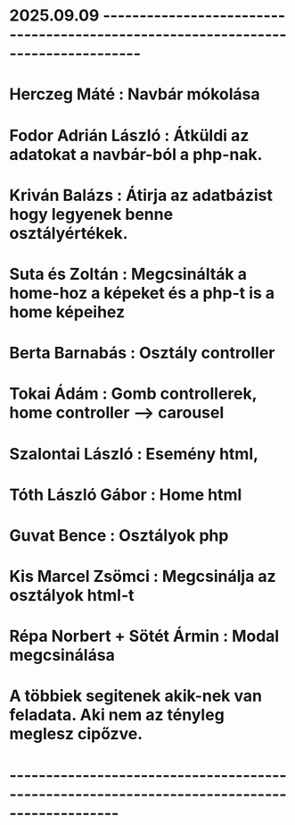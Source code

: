 # 2025.09.09 ---------------------------------------------------------------------------------
# Herczeg Máté : Navbár mókolása
# Fodor Adrián László : Átküldi az adatokat a navbár-ból a php-nak.
# Kriván Balázs : Átirja az adatbázist hogy legyenek benne osztályértékek.
# Suta és Zoltán : Megcsinálták a home-hoz a képeket és a php-t is a home képeihez
# Berta Barnabás : Osztály controller
# Tokai Ádám : Gomb controllerek, home controller --> carousel 
# Szalontai László : Esemény html,
# Tóth László Gábor : Home html
# Guvat Bence : Osztályok php
# Kis Marcel Zsömci : Megcsinálja az osztályok html-t
# Répa Norbert + Sötét Ármin : Modal megcsinálása
# A többiek segitenek akik-nek van feladata. Aki nem az tényleg meglesz cipőzve.
# -------------------------------------------------------------------------------------------